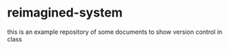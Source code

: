 # reimagined-system
this is an example repository of some documents to show version control in class
